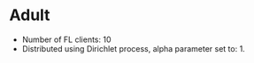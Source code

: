 # Adult
- Number of FL clients: 10
- Distributed using Dirichlet process, alpha parameter set to: 1.
